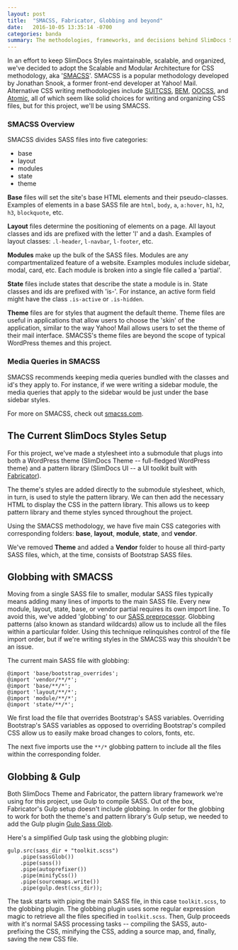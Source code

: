 ```yaml
---
layout: post
title:  "SMACSS, Fabricator, Globbing and beyond"
date:   2016-10-05 13:35:14 -0700
categories: banda
summary: The methodologies, frameworks, and decisions behind SlimDocs Styles 
--- 
```


In an effort to keep SlimDocs Styles maintainable, scalable, and organized, we've decided to adopt the Scalable and Modular Architecture for CSS methodology, aka '[SMACSS](https://smacss.com/)'. SMACSS is a popular methodology developed by Jonathan Snook, a former front-end developer at Yahoo! Mail. Alternative CSS writing methodologies include [SUITCSS](http://suitcss.github.io/), [BEM](http://getbem.com/), [OOCSS](http://oocss.org/), and [Atomic](https://github.com/nemophrost/atomic-css),  all of which seem like solid choices for writing and organizing CSS files, but for this project, we'll be using SMACSS. 


### SMACSS Overview

SMACSS divides SASS files into five categories: 

* base
* layout
* modules 
* state
* theme

__Base__ files will set the site's base HTML elements and their pseudo-classes. Examples of elements in a base SASS file are `html`, `body`, `a`, `a:hover`, `h1`, `h2`, `h3`, `blockquote`, etc.

__Layout__ files determine the positioning of elements on a page. All layout classes and ids are prefixed with the letter 'l' and a dash. Examples of layout classes: `.l-header`, `l-navbar`, `l-footer`, etc.

__Modules__ make up the bulk of the SASS files. Modules are any compartmentalized feature of a website. Examples modules include sidebar, modal, card, etc. Each module is broken into a single file called a 'partial'. 

__State__ files include states that describe the state a module is in. State classes and ids are prefixed with 'is-'. For instance, an active form field might have the class `.is-active` or `.is-hidden`.

__Theme__ files are for styles that augment the default theme. Theme files are useful in applications that allow users to choose the 'skin' of the application, similar to the way Yahoo! Mail allows users to set the theme of their mail interface. SMACSS's theme files are beyond the scope of typical WordPress themes and this project.

### Media Queries in SMACSS

SMACSS recommends keeping media queries bundled with the classes and id's they apply to. For instance, if we were writing a sidebar module, the media queries that apply to the sidebar would be just under the base sidebar styles. 

For more on SMACSS, check out [smacss.com](https://smacss.com/).


## The Current SlimDocs Styles Setup

For this project, we've made a stylesheet into a submodule that plugs into both a WordPress theme (SlimDocs Theme -- full-fledged WordPress theme) and a pattern library (SlimDocs UI -- a UI toolkit built with [Fabricator](https://fbrctr.github.io/)). 

The theme's styles are added directly to the submodule stylesheet, which, in turn, is used to style the pattern library. We can then add the necessary HTML to display the CSS in the pattern library. This allows us to keep pattern library and theme styles synced throughout the project. 

Using the SMACSS methodology, we have five main CSS categories with corresponding folders: __base__, __layout__, **module**, **state**, and **vendor**.

We've removed __Theme__ and added a __Vendor__ folder to house all third-party SASS files, which, at the time, consists of Bootstrap SASS files.

## Globbing with SMACSS

Moving from a single SASS file to smaller, modular SASS files typically means adding many lines of imports to the main SASS file. Every new module, layout, state, base, or vendor partial requires its own import line. To avoid this, we've added 'globbing' to our [SASS preprocessor](https://github.com/billandalex/wp-gulp). Globbing patterns (also known as standard wildcards) allow us to include all the files within a particular folder. Using this technique relinquishes control of the file import order, but if we're writing styles in the SMACSS way this shouldn't be an issue.  

The current main SASS file with globbing:

```
@import 'base/bootstrap_overrides';
@import 'vendor/**/*';
@import 'base/**/*';
@import 'layout/**/*';
@import 'module/**/*';
@import 'state/**/*';
```

We first load the file that overrides Bootstrap's SASS variables. Overriding Bootstrap's SASS variables as opposed to overriding Bootstrap's compiled CSS allow us to easily make broad changes to colors, fonts, etc.

The next five imports use the `**/*` globbing pattern to include all the files within the corresponding folder.  

## Globbing & Gulp

Both SlimDocs Theme and Fabricator, the pattern library framework we're using for this project, use Gulp to compile SASS. Out of the box, Fabricator's Gulp setup doesn't include globbing. In order for the globbing to work for both the theme's and pattern library's Gulp setup, we needed to add the Gulp plugin [Gulp Sass Glob](https://www.npmjs.com/package/gulp-sass-glob).  

Here's a simplified Gulp task using the globbing plugin:

```
gulp.src(sass_dir + "toolkit.scss")
    .pipe(sassGlob())
    .pipe(sass())
    .pipe(autoprefixer())
    .pipe(minifyCss())
    .pipe(sourcemaps.write()) 
    .pipe(gulp.dest(css_dir));
```

The task starts with piping the main SASS file, in this case `toolkit.scss`, to the globbing plugin. The globbing plugin uses some regular expression magic to retrieve all the files specified in `toolkit.scss`. Then, Gulp proceeds with it's normal SASS processing tasks -- compiling the SASS, auto-prefixing the CSS,  minifying the CSS, adding a source map, and, finally, saving the new CSS file.